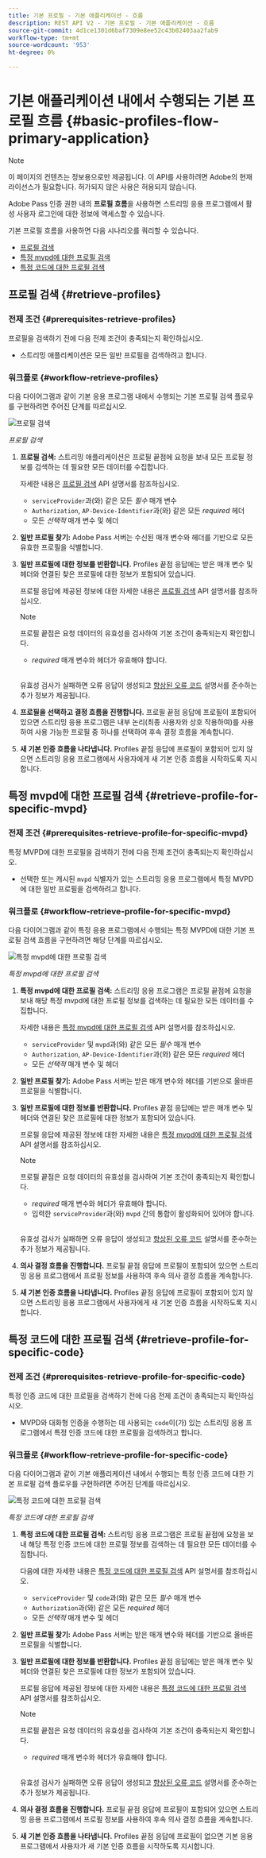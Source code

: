 ```yaml
---
title: 기본 프로필 - 기본 애플리케이션 - 흐름
description: REST API V2 - 기본 프로필 - 기본 애플리케이션 - 흐름
source-git-commit: 4d1ce1301d6baf7309e8ee52c43b02403aa2fab9
workflow-type: tm+mt
source-wordcount: '953'
ht-degree: 0%

---
```



# 기본 애플리케이션 내에서 수행되는 기본 프로필 흐름 {#basic-profiles-flow-primary-application}

>[!NOTE]
>
> 이 페이지의 컨텐츠는 정보용으로만 제공됩니다. 이 API를 사용하려면 Adobe의 현재 라이선스가 필요합니다. 허가되지 않은 사용은 허용되지 않습니다.

Adobe Pass 인증 권한 내의 **프로필 흐름**&#x200B;을 사용하면 스트리밍 응용 프로그램에서 활성 사용자 로그인에 대한 정보에 액세스할 수 있습니다.

기본 프로필 흐름을 사용하면 다음 시나리오를 쿼리할 수 있습니다.

* [프로필 검색](#retrieve-profiles)
* [특정 mvpd에 대한 프로필 검색](#retrieve-profile-for-specific-mvpd)
* [특정 코드에 대한 프로필 검색](#retrieve-profile-for-specific-code)

## 프로필 검색 {#retrieve-profiles}

### 전제 조건 {#prerequisites-retrieve-profiles}

프로필을 검색하기 전에 다음 전제 조건이 충족되는지 확인하십시오.

* 스트리밍 애플리케이션은 모든 일반 프로필을 검색하려고 합니다.

### 워크플로 {#workflow-retrieve-profiles}

다음 다이어그램과 같이 기본 응용 프로그램 내에서 수행되는 기본 프로필 검색 플로우를 구현하려면 주어진 단계를 따르십시오.

![프로필 검색](../../../assets/rest-api-v2/flows/basic-flows/rest-api-v2-retrieve-profiles-within-primary-application.png)

*프로필 검색*

1. **프로필 검색:** 스트리밍 애플리케이션은 프로필 끝점에 요청을 보내 모든 프로필 정보를 검색하는 데 필요한 모든 데이터를 수집합니다.

   자세한 내용은 [프로필 검색](../../apis/profiles-apis/rest-api-v2-profiles-apis-retrieve-profiles.md) API 설명서를 참조하십시오.
   * `serviceProvider`과(와) 같은 모든 _필수_ 매개 변수
   * `Authorization`, `AP-Device-Identifier`과(와) 같은 모든 _required_ 헤더
   * 모든 _선택적_ 매개 변수 및 헤더

1. **일반 프로필 찾기:** Adobe Pass 서버는 수신된 매개 변수와 헤더를 기반으로 모든 유효한 프로필을 식별합니다.

1. **일반 프로필에 대한 정보를 반환합니다.** Profiles 끝점 응답에는 받은 매개 변수 및 헤더와 연결된 찾은 프로필에 대한 정보가 포함되어 있습니다.

   프로필 응답에 제공된 정보에 대한 자세한 내용은 [프로필 검색](../../apis/profiles-apis/rest-api-v2-profiles-apis-retrieve-profiles.md) API 설명서를 참조하십시오.

   >[!NOTE]
   >
   > 프로필 끝점은 요청 데이터의 유효성을 검사하여 기본 조건이 충족되는지 확인합니다.
   >
   > * _required_ 매개 변수와 헤더가 유효해야 합니다.
   >
   > <br/>
   >
   > 유효성 검사가 실패하면 오류 응답이 생성되고 [향상된 오류 코드](../../../enhanced-error-codes.md) 설명서를 준수하는 추가 정보가 제공됩니다.

1. **프로필을 선택하고 결정 흐름을 진행합니다.** 프로필 끝점 응답에 프로필이 포함되어 있으면 스트리밍 응용 프로그램은 내부 논리(최종 사용자와 상호 작용하여)를 사용하여 사용 가능한 프로필 중 하나를 선택하여 후속 결정 흐름을 계속합니다.

1. **새 기본 인증 흐름을 나타냅니다.** Profiles 끝점 응답에 프로필이 포함되어 있지 않으면 스트리밍 응용 프로그램에서 사용자에게 새 기본 인증 흐름을 시작하도록 지시합니다.

## 특정 mvpd에 대한 프로필 검색 {#retrieve-profile-for-specific-mvpd}

### 전제 조건 {#prerequisites-retrieve-profile-for-specific-mvpd}

특정 MVPD에 대한 프로필을 검색하기 전에 다음 전제 조건이 충족되는지 확인하십시오.

* 선택한 또는 캐시된 `mvpd` 식별자가 있는 스트리밍 응용 프로그램에서 특정 MVPD에 대한 일반 프로필을 검색하려고 합니다.

### 워크플로 {#workflow-retrieve-profile-for-specific-mvpd}

다음 다이어그램과 같이 특정 응용 프로그램에서 수행되는 특정 MVPD에 대한 기본 프로필 검색 흐름을 구현하려면 해당 단계를 따르십시오.

![특정 mvpd에 대한 프로필 검색](../../../assets/rest-api-v2/flows/basic-flows/rest-api-v2-retrieve-profile-within-primary-application-for-specific-mvpd.png)

*특정 mvpd에 대한 프로필 검색*

1. **특정 mvpd에 대한 프로필 검색:** 스트리밍 응용 프로그램은 프로필 끝점에 요청을 보내 해당 특정 mvpd에 대한 프로필 정보를 검색하는 데 필요한 모든 데이터를 수집합니다.

   자세한 내용은 [특정 mvpd에 대한 프로필 검색](../../apis/profiles-apis/rest-api-v2-profiles-apis-retrieve-profiles-for-specific-mvpd.md) API 설명서를 참조하십시오.
   * `serviceProvider` 및 `mvpd`과(와) 같은 모든 _필수_ 매개 변수
   * `Authorization`, `AP-Device-Identifier`과(와) 같은 모든 _required_ 헤더
   * 모든 _선택적_ 매개 변수 및 헤더

1. **일반 프로필 찾기:** Adobe Pass 서버는 받은 매개 변수와 헤더를 기반으로 올바른 프로필을 식별합니다.

1. **일반 프로필에 대한 정보를 반환합니다.** Profiles 끝점 응답에는 받은 매개 변수 및 헤더와 연결된 찾은 프로필에 대한 정보가 포함되어 있습니다.

   프로필 응답에 제공된 정보에 대한 자세한 내용은 [특정 mvpd에 대한 프로필 검색](../../apis/profiles-apis/rest-api-v2-profiles-apis-retrieve-profiles-for-specific-mvpd.md) API 설명서를 참조하십시오.

   >[!NOTE]
   >
   > 프로필 끝점은 요청 데이터의 유효성을 검사하여 기본 조건이 충족되는지 확인합니다.
   >
   > * _required_ 매개 변수와 헤더가 유효해야 합니다.
   > * 입력한 `serviceProvider`과(와) `mvpd` 간의 통합이 활성화되어 있어야 합니다.
   >
   > <br/>
   > 
   > 유효성 검사가 실패하면 오류 응답이 생성되고 [향상된 오류 코드](../../../enhanced-error-codes.md) 설명서를 준수하는 추가 정보가 제공됩니다.

1. **의사 결정 흐름을 진행합니다.** 프로필 끝점 응답에 프로필이 포함되어 있으면 스트리밍 응용 프로그램에서 프로필 정보를 사용하여 후속 의사 결정 흐름을 계속합니다.

1. **새 기본 인증 흐름을 나타냅니다.** Profiles 끝점 응답에 프로필이 포함되어 있지 않으면 스트리밍 응용 프로그램에서 사용자에게 새 기본 인증 흐름을 시작하도록 지시합니다.

## 특정 코드에 대한 프로필 검색 {#retrieve-profile-for-specific-code}

### 전제 조건 {#prerequisites-retrieve-profile-for-specific-code}

특정 인증 코드에 대한 프로필을 검색하기 전에 다음 전제 조건이 충족되는지 확인하십시오.

* MVPD와 대화형 인증을 수행하는 데 사용되는 `code`이(가) 있는 스트리밍 응용 프로그램에서 특정 인증 코드에 대한 프로필을 검색하려고 합니다.

### 워크플로 {#workflow-retrieve-profile-for-specific-code}

다음 다이어그램과 같이 기본 애플리케이션 내에서 수행되는 특정 인증 코드에 대한 기본 프로필 검색 플로우를 구현하려면 주어진 단계를 따르십시오.

![특정 코드에 대한 프로필 검색](../../../assets/rest-api-v2/flows/basic-flows/rest-api-v2-retrieve-profile-within-primary-application-for-specific-code.png)

*특정 코드에 대한 프로필 검색*

1. **특정 코드에 대한 프로필 검색:** 스트리밍 응용 프로그램은 프로필 끝점에 요청을 보내 해당 특정 인증 코드에 대한 프로필 정보를 검색하는 데 필요한 모든 데이터를 수집합니다.

   다음에 대한 자세한 내용은 [특정 코드에 대한 프로필 검색](../../apis/profiles-apis/rest-api-v2-profiles-apis-retrieve-profiles-for-specific-code.md) API 설명서를 참조하십시오.
   * `serviceProvider` 및 `code`과(와) 같은 모든 _필수_ 매개 변수
   * `Authorization`과(와) 같은 모든 _required_ 헤더
   * 모든 _선택적_ 매개 변수 및 헤더

1. **일반 프로필 찾기:** Adobe Pass 서버는 받은 매개 변수와 헤더를 기반으로 올바른 프로필을 식별합니다.

1. **일반 프로필에 대한 정보를 반환합니다.** Profiles 끝점 응답에는 받은 매개 변수 및 헤더와 연결된 찾은 프로필에 대한 정보가 포함되어 있습니다.

   프로필 응답에 제공된 정보에 대한 자세한 내용은 [특정 코드에 대한 프로필 검색](../../apis/profiles-apis/rest-api-v2-profiles-apis-retrieve-profiles-for-specific-code.md) API 설명서를 참조하십시오.

   >[!NOTE]
   >
   > 프로필 끝점은 요청 데이터의 유효성을 검사하여 기본 조건이 충족되는지 확인합니다.
   >
   > * _required_ 매개 변수와 헤더가 유효해야 합니다.
   >
   > <br/>
   >
   > 유효성 검사가 실패하면 오류 응답이 생성되고 [향상된 오류 코드](../../../enhanced-error-codes.md) 설명서를 준수하는 추가 정보가 제공됩니다.

1. **의사 결정 흐름을 진행합니다.** 프로필 끝점 응답에 프로필이 포함되어 있으면 스트리밍 응용 프로그램에서 프로필 정보를 사용하여 후속 의사 결정 흐름을 계속합니다.

1. **새 기본 인증 흐름을 나타냅니다.** Profiles 끝점 응답에 프로필이 없으면 기본 응용 프로그램에서 사용자가 새 기본 인증 흐름을 시작하도록 지시합니다.

